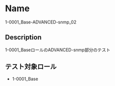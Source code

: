 Name
====
1-0001_Base-ADVANCED-snmp_02

## Description
1-0001_BaseロールのADVANCED-snmp部分のテスト

## テスト対象ロール
- 1-0001_Base
